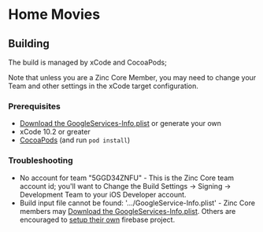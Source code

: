 Home Movies
===========


## Building
The build is managed by xCode and CocoaPods;

Note that unless you are a Zinc Core Member, you may need to change your Team and other settings in the xCode target configuration.
### Prerequisites
- [Download the GoogleServices-Info.plist](https://console.firebase.google.com/u/0/project/homemovies-production/settings/general/ios:com.homemoviesapp.homemovies) or generate your own
- xCode 10.2 or greater
- [CocoaPods](https://guides.cocoapods.org/using/using-cocoapods.html) (and run `pod install`)


### Troubleshooting
- No account for team "5GGD34ZNFU" - This is the Zinc Core team account id; you'll want to Change the Build Settings -> Signing -> Development Team to your iOS Developer account.
- Build input file cannot be found: '.../GoogleService-Info.plist' - Zinc Core members may [Download the GoogleServices-Info.plist](https://console.firebase.google.com/u/0/project/homemovies-production/settings/general/ios:com.homemoviesapp.homemovies). Others are encouraged to [setup their own](https://firebase.google.com/docs/ios/setup) firebase project.